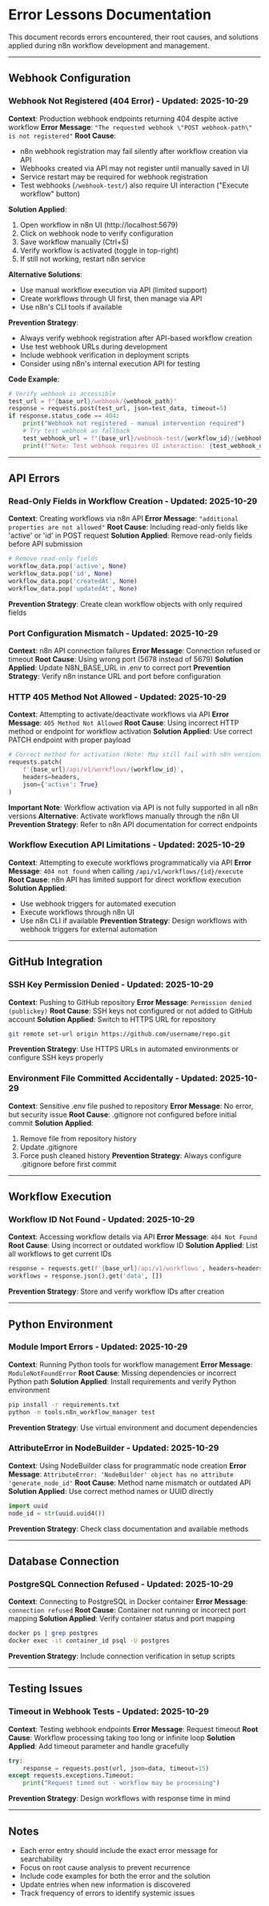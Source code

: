 # Error Lessons Documentation

This document records errors encountered, their root causes, and solutions applied during n8n workflow development and management.

---

## Webhook Configuration

### Webhook Not Registered (404 Error) - Updated: 2025-10-29
**Context**: Production webhook endpoints returning 404 despite active workflow
**Error Message**: `"The requested webhook \"POST webhook-path\" is not registered"`
**Root Cause**:
- n8n webhook registration may fail silently after workflow creation via API
- Webhooks created via API may not register until manually saved in UI
- Service restart may be required for webhook registration
- Test webhooks (`/webhook-test/`) also require UI interaction ("Execute workflow" button)

**Solution Applied**:
1. Open workflow in n8n UI (http://localhost:5679)
2. Click on webhook node to verify configuration
3. Save workflow manually (Ctrl+S)
4. Verify workflow is activated (toggle in top-right)
5. If still not working, restart n8n service

**Alternative Solutions**:
- Use manual workflow execution via API (limited support)
- Create workflows through UI first, then manage via API
- Use n8n's CLI tools if available

**Prevention Strategy**:
- Always verify webhook registration after API-based workflow creation
- Use test webhook URLs during development
- Include webhook verification in deployment scripts
- Consider using n8n's internal execution API for testing

**Code Example**:
```python
# Verify webhook is accessible
test_url = f"{base_url}/webhook/{webhook_path}"
response = requests.post(test_url, json=test_data, timeout=5)
if response.status_code == 404:
    print("Webhook not registered - manual intervention required")
    # Try test webhook as fallback
    test_webhook_url = f"{base_url}/webhook-test/{workflow_id}/{webhook_path}"
    print(f"Note: Test webhook requires UI interaction: {test_webhook_url}")
```

---

## API Errors

### Read-Only Fields in Workflow Creation - Updated: 2025-10-29
**Context**: Creating workflows via n8n API
**Error Message**: `"additional properties are not allowed"`
**Root Cause**: Including read-only fields like 'active' or 'id' in POST request
**Solution Applied**: Remove read-only fields before API submission
```python
# Remove read-only fields
workflow_data.pop('active', None)
workflow_data.pop('id', None)
workflow_data.pop('createdAt', None)
workflow_data.pop('updatedAt', None)
```
**Prevention Strategy**: Create clean workflow objects with only required fields

### Port Configuration Mismatch - Updated: 2025-10-29
**Context**: n8n API connection failures
**Error Message**: Connection refused or timeout
**Root Cause**: Using wrong port (5678 instead of 5679)
**Solution Applied**: Update N8N_BASE_URL in .env to correct port
**Prevention Strategy**: Verify n8n instance URL and port before configuration

### HTTP 405 Method Not Allowed - Updated: 2025-10-29
**Context**: Attempting to activate/deactivate workflows via API
**Error Message**: `405 Method Not Allowed`
**Root Cause**: Using incorrect HTTP method or endpoint for workflow activation
**Solution Applied**: Use correct PATCH endpoint with proper payload
```python
# Correct method for activation (Note: May still fail with n8n versions)
requests.patch(
    f'{base_url}/api/v1/workflows/{workflow_id}',
    headers=headers,
    json={'active': True}
)
```
**Important Note**: Workflow activation via API is not fully supported in all n8n versions
**Alternative**: Activate workflows manually through the n8n UI
**Prevention Strategy**: Refer to n8n API documentation for correct endpoints

### Workflow Execution API Limitations - Updated: 2025-10-29
**Context**: Attempting to execute workflows programmatically via API
**Error Message**: `404 not found` when calling `/api/v1/workflows/{id}/execute`
**Root Cause**: n8n API has limited support for direct workflow execution
**Solution Applied**:
- Use webhook triggers for automated execution
- Execute workflows through n8n UI
- Use n8n CLI if available
**Prevention Strategy**: Design workflows with webhook triggers for external automation

---

## GitHub Integration

### SSH Key Permission Denied - Updated: 2025-10-29
**Context**: Pushing to GitHub repository
**Error Message**: `Permission denied (publickey)`
**Root Cause**: SSH keys not configured or not added to GitHub account
**Solution Applied**: Switch to HTTPS URL for repository
```bash
git remote set-url origin https://github.com/username/repo.git
```
**Prevention Strategy**: Use HTTPS URLs in automated environments or configure SSH keys properly

### Environment File Committed Accidentally - Updated: 2025-10-29
**Context**: Sensitive .env file pushed to repository
**Error Message**: No error, but security issue
**Root Cause**: .gitignore not configured before initial commit
**Solution Applied**:
1. Remove file from repository history
2. Update .gitignore
3. Force push cleaned history
**Prevention Strategy**: Always configure .gitignore before first commit

---

## Workflow Execution

### Workflow ID Not Found - Updated: 2025-10-29
**Context**: Accessing workflow details via API
**Error Message**: `404 Not Found`
**Root Cause**: Using incorrect or outdated workflow ID
**Solution Applied**: List all workflows to get current IDs
```python
response = requests.get(f'{base_url}/api/v1/workflows', headers=headers)
workflows = response.json().get('data', [])
```
**Prevention Strategy**: Store and verify workflow IDs after creation

---

## Python Environment

### Module Import Errors - Updated: 2025-10-29
**Context**: Running Python tools for workflow management
**Error Message**: `ModuleNotFoundError`
**Root Cause**: Missing dependencies or incorrect Python path
**Solution Applied**: Install requirements and verify Python environment
```bash
pip install -r requirements.txt
python -m tools.n8n_workflow_manager test
```
**Prevention Strategy**: Use virtual environment and document dependencies

### AttributeError in NodeBuilder - Updated: 2025-10-29
**Context**: Using NodeBuilder class for programmatic node creation
**Error Message**: `AttributeError: 'NodeBuilder' object has no attribute 'generate_node_id'`
**Root Cause**: Method name mismatch or outdated API
**Solution Applied**: Use correct method names or UUID directly
```python
import uuid
node_id = str(uuid.uuid4())
```
**Prevention Strategy**: Check class documentation and available methods

---

## Database Connection

### PostgreSQL Connection Refused - Updated: 2025-10-29
**Context**: Connecting to PostgreSQL in Docker container
**Error Message**: `connection refused`
**Root Cause**: Container not running or incorrect port mapping
**Solution Applied**: Verify container status and port mapping
```bash
docker ps | grep postgres
docker exec -it container_id psql -U postgres
```
**Prevention Strategy**: Include connection verification in setup scripts

---

## Testing Issues

### Timeout in Webhook Tests - Updated: 2025-10-29
**Context**: Testing webhook endpoints
**Error Message**: Request timeout
**Root Cause**: Workflow processing taking too long or infinite loop
**Solution Applied**: Add timeout parameter and handle gracefully
```python
try:
    response = requests.post(url, json=data, timeout=15)
except requests.exceptions.Timeout:
    print("Request timed out - workflow may be processing")
```
**Prevention Strategy**: Design workflows with response time in mind

---

## Notes

- Each error entry should include the exact error message for searchability
- Focus on root cause analysis to prevent recurrence
- Include code examples for both the error and the solution
- Update entries when new information is discovered
- Track frequency of errors to identify systemic issues